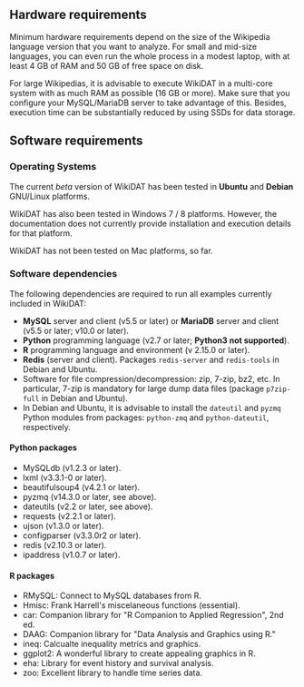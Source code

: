 Hardware requirements
---------------------
Minimum hardware requirements depend on the size of the Wikipedia language
version that you want to analyze. For small and mid-size languages, you can
even run the whole process in a modest laptop, with at least 4 GB of RAM and
50 GB of free space on disk.

For large Wikipedias, it is advisable to execute WikiDAT in a multi-core
system with as much RAM as possible (16 GB or more). Make sure that you 
configure your MySQL/MariaDB server to take advantage of this. Besides, 
execution time can be substantially reduced by using SSDs for data storage.

Software requirements
---------------------
### Operating Systems

The current *beta* version of WikiDAT has been tested in **Ubuntu** and 
**Debian** GNU/Linux platforms.

WikiDAT has also been tested in Windows 7 / 8 platforms. However, the
documentation does not currently provide installation and execution details
for that platform.

WikiDAT has not been tested on Mac platforms, so far.

### Software dependencies

The following dependencies are required to run all examples currently included 
in WikiDAT:

* **MySQL** server and client (v5.5 or later) or **MariaDB** server and client 
(v5.5 or later; v10.0 or later).
* **Python** programming language (v2.7 or later; **Python3 not supported**).
* **R** programming language and environment (v 2.15.0 or later).
* **Redis** (server and client). Packages `redis-server` and `redis-tools` in 
Debian and Ubuntu.
* Software for file compression/decompression: zip, 7-zip, bz2, etc. In 
particular, 7-zip is mandatory for large dump data files (package `p7zip-full` 
in Debian and Ubuntu).
* In Debian and Ubuntu, it is advisable to install the `dateutil` and `pyzmq`
Python modules from packages: `python-zmq` and `python-dateutil`, respectively.

#### Python packages
* MySQLdb (v1.2.3 or later).
* lxml (v3.3.1-0 or later).
* beautifulsoup4 (v4.2.1 or later).
* pyzmq (v14.3.0 or later, see above).
* dateutils (v2.2 or later, see above).
* requests (v2.2.1 or later).
* ujson (v1.3.0 or later).
* configparser (v3.3.0r2 or later).
* redis (v2.10.3 or later).
* ipaddress (v1.0.7 or later).

#### R packages 
* RMySQL: Connect to MySQL databases from R.
* Hmisc: Frank Harrell's miscelaneous functions (essential).
* car: Companion library for "R Companion to Applied Regression", 2nd ed.
* DAAG: Companion library for "Data Analysis and Graphics using R."
* ineq: Calcualte inequality metrics and graphics.
* ggplot2: A wonderful library to create appealing graphics in R.
* eha: Library for event history and survival analysis.
* zoo: Excellent library to handle time series data. 
